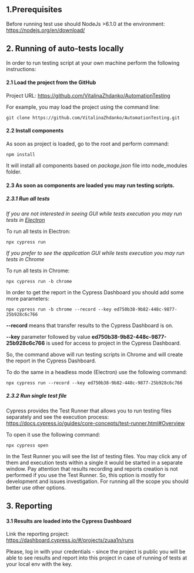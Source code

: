 ## 1.Prerequisites
Before running test use should NodeJs >6.1.0 at the environment: https://nodejs.org/en/download/
## 2. Running of auto-tests locally
In order to run testing script at your own machine perform the following instructions:
#### 2.1 Load the project from the GitHub
Project URL: https://github.com/VitalinaZhdanko/AutomationTesting

For example, you may load the project using the command line:
```
git clone https://github.com/VitalinaZhdanko/AutomationTesting.git
```
#### 2.2 Install components
As soon as project is loaded, go to the root and perform command:
```
npm install
```
It will install all components based on *package.json* file into node_modules folder.
#### 2.3 As soon as components are loaded you may run testing scripts.
##### 2.3.1 Run all tests
*If you are not interested in seeing GUI while tests execution you may run tests in [Electron](https://www.npmjs.com/package/electron)*

To run all tests in Electron:
```
npx cypress run
```
*If you prefer to see the application GUI while tests execution you may run tests in Chrome*

To run all tests in Chrome:
```
npx cypress run -b chrome
```
In order to get the report in the Cypress Dashboard you should add some more parameters:
```
npx cypress run -b chrome --record --key ed750b38-9b82-448c-9877-25b928c6c766
```
**--record** means that transfer results to the Cypress Dashboard is on.

**--key** parameter followed by value **ed750b38-9b82-448c-9877-25b928c6c766** is used for access to project in the Cypress Dashboard.

So, the command above will run testing scripts in Chrome and will create the report in the Cypress Dashboard.

To do the same in a headless mode (Electron) use the following command:
```
npx cypress run --record --key ed750b38-9b82-448c-9877-25b928c6c766
```
##### 2.3.2 Run single test file
Cypress provides the Test Runner that allows you to run testing files separately and see the execution process: https://docs.cypress.io/guides/core-concepts/test-runner.html#Overview

To open it use the following command:
```
npx cypress open
```
In the Test Runner you will see the list of testing files. You may click any of them and execution tests within a single it would be started in a separate window. Pay attention that results recording and reports creation is not performed if you use the Test Runner. So, this option is mostly for development and issues investigation. For running all the scope you should better use other options.

## 3. Reporting
#### 3.1 Results are loaded into the Cypress Dashboard
Link the reporting project: https://dashboard.cypress.io/#/projects/zuaa1n/runs

Please, log in with your credentials - since the project is public you will be able to see results and report into this project in case of running of tests at your local env with the key.


